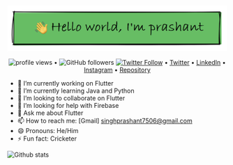![image](https://github.com/singhprashant1/singhprashant1/blob/master/pras.png)


<p align="center">
  <img src="https://gpvc.arturio.dev/singhprashant1" alt="profile views"> •  
<img alt="GitHub followers" src="https://img.shields.io/github/followers/singhprashant1?label=prashant&style=social">
  <a href="https://twitter.com/intent/follow?screen_name=singhprashant44&tw_p=followbutton"><img alt="Twitter Follow" src="https://img.shields.io/twitter/follow/singhprashant44?label=Prashant&style=social"></a>  •
  <a href="https://twitter.com/intent/follow?screen_name=singhprashant44&tw_p=followbutton">Twitter</a> •
  <a href="https://www.linkedin.com/in/singhprashant99/">LinkedIn</a> •
  <a href="https://www.instagram.com/singhprashant99/">Instagram</a> •
  <a href="https://github.com/singhprashant1?tab=repositories">Repository</a> 
</p>


- 🔭 I’m currently working on Flutter
- 🌱 I’m currently learning Java and Python
- 👯 I’m looking to collaborate on Flutter
- 🤔 I’m looking for help with Firebase
- 💬 Ask me about Flutter
- 📫 How to reach me: [Gmail] singhprashant7506@gmail.com
- 😄 Pronouns: He/Him
- ⚡ Fun fact: Cricketer

![Github stats](https://github-readme-stats.vercel.app/api?username=singhprashant1&show_icons=true&cache_seconds=86400)
